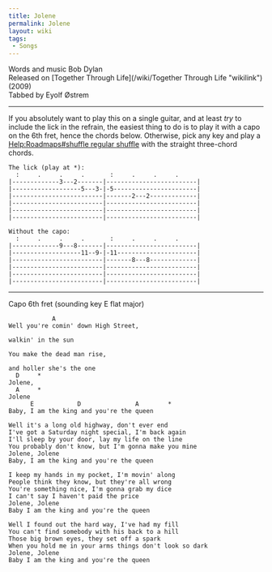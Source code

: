 ```yaml
---
title: Jolene
permalink: Jolene
layout: wiki
tags:
 - Songs
---
```


Words and music Bob Dylan  
Released on [Together Through Life](/wiki/Together Through Life "wikilink")
(2009)  
Tabbed by Eyolf Østrem

* * * * *

If you absolutely want to play this on a single guitar, and at least <i>
try</i> to include the lick in the refrain, the easiest thing to do is
to play it with a capo on the 6th fret, hence the chords below.
Otherwise, pick any key and play a [Help:Roadmaps\#shuffle regular
shuffle](/wiki/Help:Roadmaps#shuffle_regular_shuffle "wikilink") with the
straight three-chord chords.

    The lick (play at *):
      :     .     .     .       :     .     .     .
    |-------------3---2-------|-------------------------|
    |-------------------5---3-|-5-----------------------|
    |-------------------------|-------2---2-------------|
    |-------------------------|-------------------------|
    |-------------------------|-------------------------|
    |-------------------------|-------------------------|

    Without the capo:
      :     .     .     .       :     .     .     .
    |-------------9---8-------|-------------------------|
    |-------------------11--9-|-11----------------------|
    |-------------------------|-------8---8-------------|
    |-------------------------|-------------------------|
    |-------------------------|-------------------------|
    |-------------------------|-------------------------|

* * * * *

Capo 6th fret (sounding key E flat major)

                A
    Well you're comin' down High Street,

    walkin' in the sun

    You make the dead man rise,

    and holler she's the one
      D     *
    Jolene,
      A     *
    Jolene
          E            D               A        *
    Baby, I am the king and you're the queen

    Well it's a long old highway, don't ever end
    I've got a Saturday night special, I'm back again
    I'll sleep by your door, lay my life on the line
    You probably don't know, but I'm gonna make you mine
    Jolene, Jolene
    Baby, I am the king and you're the queen

    I keep my hands in my pocket, I'm movin' along
    People think they know, but they're all wrong
    You're something nice, I'm gonna grab my dice
    I can't say I haven't paid the price
    Jolene, Jolene
    Baby I am the king and you're the queen

    Well I found out the hard way, I've had my fill
    You can't find somebody with his back to a hill
    Those big brown eyes, they set off a spark
    When you hold me in your arms things don't look so dark
    Jolene, Jolene
    Baby I am the king and you're the queen
